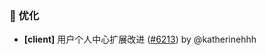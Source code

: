 ### 🚀 优化

- **[client]** 用户个人中心扩展改进 ([#6213](https://github.com/nocobase/nocobase/pull/6213)) by @katherinehhh

